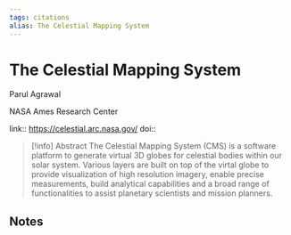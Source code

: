 ```yaml
---
tags: citations
alias: The Celestial Mapping System
---
```

# The Celestial Mapping System

Parul Agrawal

NASA Ames Research Center

link:: https://celestial.arc.nasa.gov/
doi:: 

> [!info] Abstract
> The Celestial Mapping System (CMS) is a software platform to generate virtual 3D globes for celestial bodies within our solar system. Various layers are built on top of the virtal globe to provide visualization of high resolution imagery, enable precise measurements, build analytical capabilities and a broad range of functionalities to assist planetary scientists and mission planners.



## Notes

